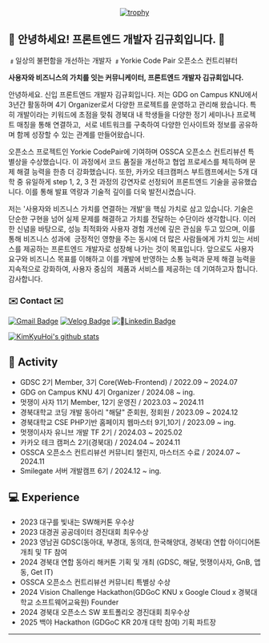 <div align=center>
	
[![trophy](https://github-profile-trophy.vercel.app/?username=kimkyuhoi&row=1)](https://github.com/ryo-ma/github-profile-trophy)

  </div>
  
## :raised_hands: 안녕하세요! 프론트엔드 개발자 김규회입니다. :raised_hands:
﹟일상의 불편함을 개선하는 개발자 ﹟Yorkie Code Pair 오픈소스 컨트리뷰터

**사용자와 비즈니스의 가치를 잇는 커뮤니케이터, 프론트엔드 개발자 김규회입니다.**

안녕하세요. 신입 프론트엔드 개발자 김규회입니다. 저는 GDG on Campus KNU에서 3년간 활동하며 4기 Organizer로서 다양한 프로젝트를 운영하고 관리해 왔습니다. 특히 개발이라는 키워드에 초점을 맞춰 경북대 내 학생들을 다양한 정기 세미나나 프로젝트 매칭을 통해 연결하고,  서로 네트워크를 구축하여 다양한 인사이트와 정보를 공유하며 함께 성장할 수 있는 관계를 만들어왔습니다.

오픈소스 프로젝트인 Yorkie CodePair에 기여하며 OSSCA 오픈소스 컨트리뷰션 특별상을 수상했습니다. 이 과정에서 코드 품질을 개선하고 협업 프로세스를 체득하며 문제 해결 능력을 한층 더 강화했습니다. 또한, 카카오 테크캠퍼스 부트캠프에서는 5개 대학 중 유일하게 step 1, 2, 3 전 과정의 강연자로 선정되어 프론트엔드 기술을 공유했습니다. 이를 통해 발표 역량과 기술적 깊이를 더욱 발전시켰습니다.

저는 '사용자와 비즈니스 가치를 연결하는 개발'을 핵심 가치로 삼고 있습니다. 기술은 단순한 구현을 넘어 실제 문제를 해결하고 가치를 전달하는 수단이라 생각합니다. 이러한 신념을 바탕으로, 성능 최적화와 사용자 경험 개선에 깊은 관심을 두고 있으며, 이를 통해 비즈니스 성과에  긍정적인 영향을 주는 동시에 더 많은 사람들에게 가치 있는 서비스를 제공하는 프론트엔드 개발자로 성장해 나가는 것이 목표입니다.
앞으로도 사용자 요구와 비즈니스 목표를 이해하고 이를 개발에 반영하는 소통 능력과 문제 해결 능력을 지속적으로 강화하여, 사용자 중심의  제품과 서비스를 제공하는 데 기여하고자 합니다. 감사합니다.
  
### ✉️ Contact ✉️
[![Gmail Badge](https://img.shields.io/badge/Gmail-d14836?style=flat-square&logo=gmail&logoColor=white&link=mailto:k546kh@gmail.com)](mailto:k546kh@gmail.com)
[![Velog Badge](https://img.shields.io/badge/Velog-444444?style=flat-square&logo=Velog&logoColor=black"&link=https://velog.io/@k_gu_wae123)](https://velog.io/@k_gu_wae123)
[![Linkedin Badge](https://img.shields.io/badge/Linkedin-1477D1?style=flat-square&logo=Linkedin&logoColor="&link=https://www.linkedin.com/in/%EA%B7%9C%ED%9A%8C-%EA%B9%80-2ba0a5254/)](https://www.linkedin.com/in/%EA%B7%9C%ED%9A%8C-%EA%B9%80-2ba0a5254/)

[![KimKyuHoi's github stats](https://github-readme-stats.vercel.app/api?username=KimKyuHoi)](https://github.com/anuraghazra/github-readme-stats)

## :runner: Activity
* GDSC 2기 Member, 3기 Core(Web-Frontend) / 2022.09 ~ 2024.07
* GDG on Campus KNU 4기 Organizer / 2024.08 ~ ing.
* 멋쟁이 사자 11기 Member, 12기 운영진 / 2023.03 ~ 2024.11
* 경북대학교 코딩 개발 동아리 "해달" 준회원, 정회원 / 2023.09 ~ 2024.12
* 경북대학교 CSE PHP기반 홈페이지 웹마스터 9기,10기 / 2023.09 ~ ing.
* 멋쟁이사자 유니브 개발 TF 2기 / 2024.03 ~ 2025.02
* 카카오 테크 캠퍼스 2기(경북대) / 2024.04 ~ 2024.11
* OSSCA 오픈소스 컨트리뷰션 커뮤니티 챌린지, 마스터즈 수료 / 2024.07 ~ 2024.11
* Smilegate 서버 개발캠프 6기 / 2024.12 ~ ing.

## :computer: Experience
* 2023 대구를 빛내는 SW해커톤 우수상
* 2023 대경권 공공데이터 경진대회 최우수상
* 2023 영남권 GDSC(동아대, 부경대, 동의대, 한국해양대, 경북대) 연합 아이디어톤 개최 및 TF 참여
* 2024 경북대 연합 동아리 해커톤 기획 및 개최 (GDSC, 해달, 멋쟁이사자, GnB, 앱동, Get IT)
* OSSCA 오픈소스 컨트리뷰션 커뮤니티 특별상 수상
* 2024 Vision Challenge Hackathon(GDGoC KNU x Google Cloud x 경북대학교 소프트웨어교육원) Founder
* 2024 경북대 오픈소스 SW 포트폴리오 경진대회 최우수상
* 2025 백야 Hackathon (GDGoC KR 20개 대학 참여) 기획 파트장 
---

